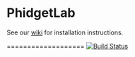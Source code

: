 # PhidgetLab

See our [wiki](https://github.com/SWTI2014/PhidgetLab/wiki) for installation instructions.

===================
[![Build Status](https://travis-ci.org/SWTI2014/PhidgetLab.svg)](https://travis-ci.org/SWTI2014/PhidgetLab)
